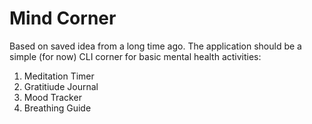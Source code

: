 # Mind Corner

Based on saved idea from a long time ago.
The application should be a simple (for now) CLI corner for basic mental health activities:
1. Meditation Timer
2. Gratitiude Journal
3. Mood Tracker
4. Breathing Guide